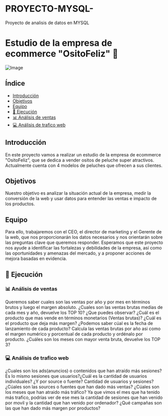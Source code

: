 # PROYECTO-MYSQL-
Proyecto de analisis de datos en MYSQL

# Estudio de la empresa de ecommerce "OsitoFeliz" 🧸

![Image](https://user-images.githubusercontent.com/106395421/230603386-18f12bbd-bab6-4483-bc20-0157b5ed9c2b.jpg)

## Índice
- [Introducción](#introducción)
- [Objetivos](#objetivos)
- [Equipo](#equipo)
- [🚀 Ejecución](#ejecución)
- [📊 Análisis de ventas](#análisis-de-ventas)
- [💻 Análisis de trafico web](#análisis-de-tráfico-web)

## Introducción
En este proyecto vamos a realizar un estudio de la empresa de ecommerce "OsitoFeliz", que se dedica a vender ositos de peluche super atractivos. Actualmente cuenta con 4 modelos de peluches que ofrecen a sus clientes.

## Objetivos
Nuestro objetivo es analizar la situación actual de la empresa, medir la conversión de la web y usar datos para entender las ventas e impacto de los productos.

## Equipo
Para ello, trabajaremos con el CEO, el director de marketing y el Gerente de la web, que nos proporcionarán los datos necesarios y nos orientarán sobre las preguntas clave que queremos responder. Esperamos que este proyecto nos ayude a identificar las fortalezas y debilidades de la empresa, así como las oportunidades y amenazas del mercado, y a proponer acciones de mejora basadas en evidencia.

## 🚀 Ejecución

### 📊 Análisis de ventas
Queremos saber cuales son las ventas por año y por mes en términos brutos y luego el margen absoluto.
¿Cuales son las ventas brutas medias de cada mes y año, devuelve los TOP 10? ¿Que puedes observar?
¿Cuál es el producto que mas vende en términos monetarios (Ventas brutas)?
¿Cuál es el producto que deja más margen?
¿Podemos saber cúal es la fecha de lanzamiento de cada producto?
Calcula las ventas brutas por año asi como el margen numérico y porcentual de cada producto y ordénalo por producto.
¿Cuáles son los meses con mayor venta bruta, devuelve los TOP 3?

### 💻 Análisis de trafico web
¿Cuales son los ads(anuncios) o contenidos que han atraído más sesiones?
Es lo mismo sesiones que usuarios?¿Cuál es la cantidad de usuarios individuales?
¿Y por source o fuente? Cantidad de usuarios y sesiones?
¿Cúales son las sources o fuentes que han dado más ventas?
¿Cúales son los meses que han atraido más tráfico?
Ya que vimos el mes que ha tenido más trafico, podrías ver de ese mes la cantidad de sesiones que han venido por movil y la cantidad que han venido por ordenador?
¿Qué campañas son las que han dado más margen por productos?
